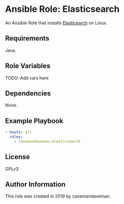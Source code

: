 Ansible Role: Elasticsearch
=========

An Ansible Role that installs [Elasticearch](https://www.elastic.co/products/elasticsearch) on Linux.

Requirements
------------

Java.

Role Variables
--------------

TODO: Add vars here

Dependencies
------------

None.

Example Playbook
----------------

```yaml
- hosts: all
  roles:
    - cavemandaveman.elasticsearch
```

License
-------

GPLv3

Author Information
------------------

This role was created in 2019 by cavemandaveman.
